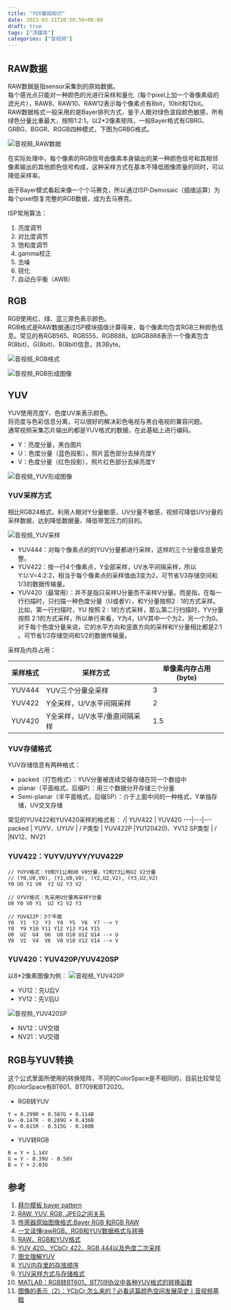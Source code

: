 ```yaml
---
title: "YUV基础知识"
date: 2023-03-31T20:58:56+08:00
draft: true
tags: ["流媒体"]
categories: ["音视频"]
---
```


## RAW数据

RAW数据是指sensor采集到的原始数据。\
每个感光点只能对一种颜色的光进行采样和量化（每个pixel上加一个香像素级的滤光片），RAW8、RAW10、RAW12表示每个像素点有8bit，10bit和12bit。\
RAW数据格式一般采用的是Bayer排列方式，鉴于人眼对绿色波段颜色敏感，所有绿色分量比重最大，按照1:2:1。以2*2像素矩阵，一般Bayer格式有GBRG、GRBG、BGGR、RGGB四种模式，下图为GRBG格式。

![音视频_RAW数据](音视频_RAW数据.bmp)

在实际处理中，每个像素的RGB信号由像素本身输出的某一种颜色信号和其相邻像素输出的其他颜色信号构成，这种采样方式在基本不降低图像质量的同时，可以降低采样率。

由于Bayer模式看起来像一个个马赛克，所以通过ISP-Demosaic（插值运算）为每个pixel恢复完整的RGB数据，成为去马赛克。

ISP常用算法：
1. 亮度调节
2. 对比度调节
3. 饱和度调节
4. gamma校正
5. 去噪
6. 锐化
7. 自动白平衡（AWB）

## RGB

RGB使用红、绿、蓝三原色表示颜色。\
RGB格式是RAW数据通过ISP模块插值计算得来，每个像素均包含RGB三种颜色信息。常见的有RGB565、RGB555、RGB888，如RGB888表示一个像素包含R(8bit)、G(8bit)、B(8bit)信息，共3Byte。

![音视频_RGB格式](音视频_RGB格式.png)

![音视频_RGB形成图像](音视频_RGB形成图像.png)

## YUV

YUV使用亮度Y、色度UV来表示颜色。\
将亮度与色彩信息分离，可以很好的解决彩色电视与黑白电视的兼容问题。 \
通常视频采集芯片输出的都是YUV格式的数据，在此基础上进行编码。

- Y：亮度分量，黑白图片
- U：色度分量（蓝色投影），照片蓝色部分去掉亮度Y
- V：色度分量（红色投影），照片红色部分去掉亮度Y

![音视频_YUV形成图像](音视频_YUV形成图像.png)

### YUV采样方式

相比RGB24格式，利用人眼对Y分量敏感，UV分量不敏感，视频可降低UV分量的采样数据，达到降低数据量、降低带宽压力的目的。

![音视频_YUV采样](音视频_YUV采样.png)

- YUV444：对每个像素点的的YUV分量都进行采样，这样的三个分量信息量完整。
- YUV422：按一行4个像素点，Y全部采样，UV水平间隔采样，所以Y:U:V=4:2:2，相当于每个像素点的采样值由3变为2，可节省1/3存储空间和1/3的数据传输量。
- YUV420（最常用）：并不是指只采样U分量而不采样V分量。而是指，在每一行扫描时，只扫描一种色度分量（U或者V），和Y分量按照2 : 1的方式采样。比如，第一行扫描时，YU 按照 2 : 1的方式采样，那么第二行扫描时，YV分量按照 2:1的方式采样，所以单行来看，Y为4，U/V其中一个为2，另一个为0。对于每个色度分量来说，它的水平方向和竖直方向的采样和Y分量相比都是2:1 。可节省1/2存储空间和1/2的数据传输量。

采样及内存占用：

采样格式 | 采样方式 | 单像素内存占用(byte)
---|---|---
YUV444 | YUV三个分量全采样 | 3
YUV422 | Y全采样，U/V水平间隔采样 | 2
YUV420 | Y全采样，U/V水平/垂直间隔采样 |1.5

### YUV存储格式

YUV存储信息有两种格式：
- packed（打包格式）：YUV分量被连续交替存储在同一个数组中
- planar（平面格式，后缀P）：用三个数据分开存储三个分量
- Semi-planar（半平面格式，后缀SP）：介于上面中间的一种格式，Y单独存储，UV交叉存储

常见的YUV422和YUV420采样的格式有：
 /| YUV422 | YUV420 
---|---|---
packed | YUYV、UYUV | /
P类型 | YUV422P |YU12(I420)、YV12
SP类型 | / |NV12、NV21

### YUV422：YUYV/UYVY/YUV422P

```
// YUYV格式：Y0和Y1公用U0 V0分量，Y2和Y3公用U2 V2分量
// (Y0,U0,V0), (Y1,U0,V0), (Y2,U2,V2), (Y3,U2,V2)
Y0 UO Y1 V0  Y2 U2 Y3 V2

// UYVY格式：先采用U分量再采样Y分量
U0 Y0 V0 Y1  U2 Y2 V2 Y3

// YUV422P：3个平面
Y0  Y1  Y2  Y3  Y4  Y5  Y6  Y7 --> Y
Y8  Y9 Y10 Y11 Y12 Y13 Y14 Y15
U0  U2  U4  U6  U8 U10 U12 U14 --> U
V0  V2  V4  V6  V8 V10 V12 V14 --> V
```

### YUV420：YUV420P/YUV420SP
以8*2像素图像为例：
![音视频_YUV420P](音视频_YUV420P.png)

- YU12：先U后V
- YV12：先V后U

![音视频_YUV420SP](音视频_YUV420SP.png)

- NV12：UV交错
- NV21：VU交错

## RGB与YUV转换

这个公式里面所使用的转换矩阵，不同的ColorSpace是不相同的，目前比较常见的colorSpace有BT601、BT709和BT2020。

- RGB转YUV
```
Y = 0.299R + 0.587G + 0.114B
U= -0.147R - 0.289G + 0.436B
V = 0.615R - 0.515G - 0.100B
```

- YUV转RGB
```
R = Y + 1.14V
G = Y - 0.39U - 0.58V
B = Y + 2.03U
```

## 参考
1. [拜尔模板 bayer pattern](https://blog.csdn.net/u010783226/article/details/120516602)
2. [RAW, YUV, RGB, JPEG之间关系](https://blog.csdn.net/qq_39791130/article/details/109093393)
3. [传感器原始图像格式:Bayer RGB 和RGB RAW](https://www.pianshen.com/article/42761065662/)
4. [一文读懂rawRGB、RGB和YUV数据格式与转换](一文读懂rawRGB、RGB和YUV数据格式与转换)
5. [RAW、RGB和YUV格式](https://blog.csdn.net/weixin_42463482/article/details/127702176)
6. [YUV 420、YCbCr 422、RGB 444以及色度二次采样](https://blog.csdn.net/skynullcode/article/details/122190729)
7. [图文理解YUV](https://blog.csdn.net/m0_60259116/article/details/124458889?ops_request_misc=%257B%2522request%255Fid%2522%253A%2522168026760216800182189601%2522%252C%2522scm%2522%253A%252220140713.130102334.pc%255Fblog.%2522%257D&request_id=168026760216800182189601&biz_id=0&utm_medium=distribute.pc_search_result.none-task-blog-2~blog~first_rank_ecpm_v1~rank_v31_ecpm-1-124458889-null-null.blog_rank_default&utm_term=YUV&spm=1018.2226.3001.4450)
8. [YUV内存里的存放顺序](https://blog.csdn.net/m0_60259116/article/details/125434762?ops_request_misc=%257B%2522request%255Fid%2522%253A%2522168026760216800182189601%2522%252C%2522scm%2522%253A%252220140713.130102334.pc%255Fblog.%2522%257D&request_id=168026760216800182189601&biz_id=0&utm_medium=distribute.pc_search_result.none-task-blog-2~blog~first_rank_ecpm_v1~rank_v31_ecpm-4-125434762-null-null.blog_rank_default&utm_term=YUV&spm=1018.2226.3001.4450)
9. [YUV采样方式与存储格式](https://blog.csdn.net/m0_60259116/article/details/126728385?ops_request_misc=%257B%2522request%255Fid%2522%253A%2522168026760216800182189601%2522%252C%2522scm%2522%253A%252220140713.130102334.pc%255Fblog.%2522%257D&request_id=168026760216800182189601&biz_id=0&utm_medium=distribute.pc_search_result.none-task-blog-2~blog~first_rank_ecpm_v1~rank_v31_ecpm-3-126728385-null-null.blog_rank_default&utm_term=YUV&spm=1018.2226.3001.4450)
10. [MATLAB：RGB转BT601、BT709协议中各种YUV格式的转换函数](https://blog.csdn.net/llljjlj/article/details/115052159?ops_request_misc=%257B%2522request%255Fid%2522%253A%2522167619676016782427473261%2522%252C%2522scm%2522%253A%252220140713.130102334.pc%255Fall.%2522%257D&request_id=167619676016782427473261&biz_id=0&utm_medium=distribute.pc_search_result.none-task-blog-2~all~first_rank_ecpm_v1~rank_v31_ecpm-7-115052159-null-null.142%5Ev73%5Einsert_down3,201%5Ev4%5Eadd_ask,239%5Ev1%5Econtrol&utm_term=colorspaceconversion&spm=1018.2226.3001.4187)
11. [图像的表示（2）：YCbCr 怎么来的？必看这篇颜色空间发展简史丨音视频基础](https://mp.weixin.qq.com/s?__biz=MjM5MTkxOTQyMQ==&mid=2257484448&idx=1&sn=a245b5a178f173489e730a0bac4c7b9c&chksm=a5d4e6f292a36fe4b79063ad93b4df175e2f0f460e03162370934683bc69519fed5cf998f864&scene=178&cur_album_id=2140155659944787969#rd)